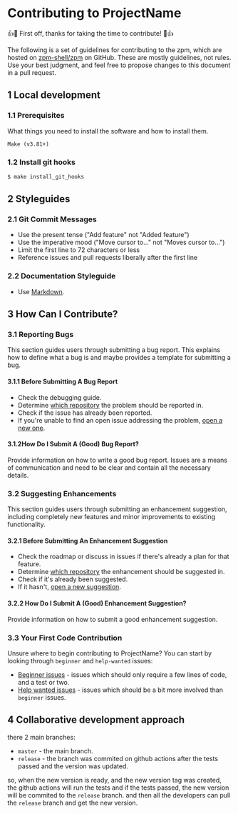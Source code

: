 # Contributing to ProjectName

👍🎉 First off, thanks for taking the time to contribute! 🎉👍

The following is a set of guidelines for contributing to the zpm, which are hosted on [zpm-shell/zpm](https://github.com/zpm-shell/zpm) on GitHub. These are mostly guidelines, not rules. Use your best judgment, and feel free to propose changes to this document in a pull request.

## 1 Local development

### 1.1 Prerequisites

What things you need to install the software and how to install them.

```plaintext
Make (v3.81+)
```

### 1.2 Install git hooks

```bash
$ make install_git_hooks
```

## 2 Styleguides

### 2.1 Git Commit Messages

- Use the present tense ("Add feature" not "Added feature")
- Use the imperative mood ("Move cursor to..." not "Moves cursor to...")
- Limit the first line to 72 characters or less
- Reference issues and pull requests liberally after the first line

### 2.2 Documentation Styleguide

- Use [Markdown](https://daringfireball.net/projects/markdown).

## 3 How Can I Contribute?

### 3.1 Reporting Bugs

This section guides users through submitting a bug report. This explains how to define what a bug is and maybe provides a template for submitting a bug.

#### 3.1.1 Before Submitting A Bug Report

- Check the debugging guide.
- Determine [which repository](https://github.com/zpm-shell) the problem should be reported in.
- Check if the issue has already been reported.
- If you're unable to find an open issue addressing the problem, [open a new one](https://github.com/zpm-shell/zpm/issues/new).

#### 3.1.2How Do I Submit A (Good) Bug Report?

Provide information on how to write a good bug report. Issues are a means of communication and need to be clear and contain all the necessary details.

### 3.2 Suggesting Enhancements

This section guides users through submitting an enhancement suggestion, including completely new features and minor improvements to existing functionality.

#### 3.2.1 Before Submitting An Enhancement Suggestion

- Check the roadmap or discuss in issues if there's already a plan for that feature.
- Determine [which repository](https://github.com/zpm-shell) the enhancement should be suggested in.
- Check if it's already been suggested.
- If it hasn't, [open a new suggestion](https://github.com/zpm-shell/zpm/issues/new).

#### 3.2.2 How Do I Submit A (Good) Enhancement Suggestion?

Provide information on how to submit a good enhancement suggestion.

### 3.3 Your First Code Contribution

Unsure where to begin contributing to ProjectName? You can start by looking through `beginner` and `help-wanted` issues:

- [Beginner issues](https://github.com/zpm-shell/zpm/labels/beginner) - issues which should only require a few lines of code, and a test or two.
- [Help wanted issues](https://github.com/zpm-shell/zpm/labels/help%20wanted) - issues which should be a bit more involved than `beginner` issues.


## 4 Collaborative development approach

there 2 main branches: 

- `master` - the main branch.
- `release` - the branch was commited on github actions after the tests passed and the version was updated.

so, when the new version is ready, and the new version tag was created, the github actions will run the tests and if the tests passed, the new version will be commited to the `release` branch.
and then all the developers can pull the `release` branch and get the new version.